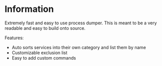 # Information
Extremely fast and easy to use process dumper. This is meant to be a very readable and easy to build onto source.

Features:
- Auto sorts services into their own category and list them by name
- Customizable exclusion list
- Easy to add custom commands
